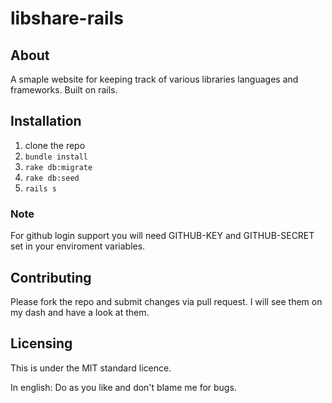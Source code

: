 # libshare-rails

## About

A smaple website for keeping track of various libraries languages and frameworks. Built on rails.

## Installation

1. clone the repo
2. `bundle install`
3. `rake db:migrate`
4. `rake db:seed`
5. `rails s`

### Note 

For github login support you will need GITHUB-KEY and GITHUB-SECRET set in your enviroment variables.

## Contributing

Please fork the repo and submit changes via pull request. I will see them on my dash and have a look at them.


## Licensing

This is under the MIT standard licence.

In english: Do as you like and don't blame me for bugs.
